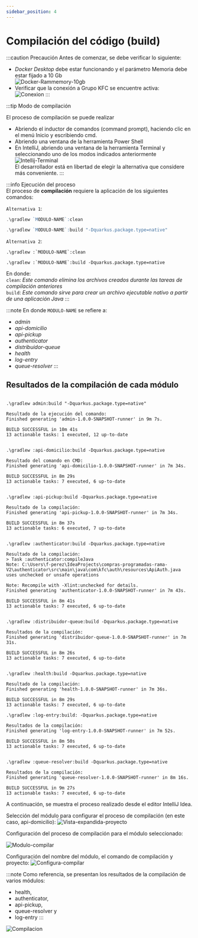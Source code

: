 ```yaml
---
sidebar_position: 4
---
```


# Compilación del código (build)

:::caution Precaución
Antes de comenzar, se debe verificar lo siguiente:

- _Docker Desktop_ debe estar funcionando y el parámetro Memoria debe estar fijado a 10 Gb  
![Docker-Rammemory-10gb](/img/Docker-Rammemory-10gb.png)  
- Verificar que la conexión a Grupo KFC se encuentre activa:  
![Conexion](/img/VPN-Conexion.png)
:::  

:::tip Modo de compilación

El proceso de compilación se puede realizar  
- Abriendo el inductor de comandos (command prompt), haciendo clic en el menú Inicio y escribiendo cmd.
- Abriendo una ventana de la herramienta Power Shell
- En IntelliJ, abriendo una ventana de la herramienta Terminal y seleccionando uno de los modos indicados anteriormente  
![Intellij-Terminal](/img/Intellij-Terminal.png)  
El desarrollador está en libertad de elegir la alternativa que considere más conveniente. 
:::


:::info Ejecución del proceso  
El proceso de **compilación** requiere la aplicación de los siguientes comandos:  

`Alternativa 1`:  
```powershell title="En PowerShell"
.\gradlew `MODULO-NAME`:clean  

.\gradlew `MODULO-NAME`:build "-Dquarkus.package.type=native" 
```  

`Alternativa 2`:  
```shell title="En CMD"  
.\gradlew :`MODULO-NAME`:clean  

.\gradlew :`MODULO-NAME`:build -Dquarkus.package.type=native   
```  

En donde:  
`clean`: _Este comando elimina los archivos creados durante las tareas de compilación anteriores_  
`build`: _Este comando sirve para crear un archivo ejecutable nativo a partir de una aplicación Java_
:::

:::note 
En donde `MODULO-NAME` se refiere a:
- _admin_
- _api-domicilio_ 
- _api-pickup_ 
- _authenticator_ 
- _distribuidor-queue_ 
- _health_ 
- _log-entry_ 
- _queue-resolver_
:::

## Resultados de la compilación de cada módulo  

```shell title="Módulo: admin"  

.\gradlew admin:build "-Dquarkus.package.type=native"

Resultado de la ejecución del comando:
Finished generating 'admin-1.0.0-SNAPSHOT-runner' in 9m 7s.

BUILD SUCCESSFUL in 10m 41s
13 actionable tasks: 1 executed, 12 up-to-date
```

```shell title="Módulo: api-domicilio"  

.\gradlew :api-domicilio:build -Dquarkus.package.type=native

Resultado del comando en CMD:
Finished generating 'api-domicilio-1.0.0-SNAPSHOT-runner' in 7m 34s.

BUILD SUCCESSFUL in 8m 29s
13 actionable tasks: 7 executed, 6 up-to-date
```  

```shell title="Módulo: api-pickup"  

.\gradlew :api-pickup:build -Dquarkus.package.type=native

Resultado de la compilación:
Finished generating 'api-pickup-1.0.0-SNAPSHOT-runner' in 7m 34s.

BUILD SUCCESSFUL in 8m 37s
13 actionable tasks: 6 executed, 7 up-to-date
```

```shell title="Módulo: authenticator"  

.\gradlew :authenticator:build -Dquarkus.package.type=native

Resultado de la compilación:
> Task :authenticator:compileJava
Note: C:\Users\f-perez\IdeaProjects\compras-programadas-rama-V2\authenticator\src\main\java\com\kfc\auth\resources\ApiAuth.java uses unchecked or unsafe operations

Note: Recompile with -Xlint:unchecked for details.
Finished generating 'authenticator-1.0.0-SNAPSHOT-runner' in 7m 43s.

BUILD SUCCESSFUL in 8m 41s
13 actionable tasks: 7 executed, 6 up-to-date
```

```shell title="Módulo: distribuidor-queue"  

.\gradlew :distribuidor-queue:build -Dquarkus.package.type=native

Resultados de la compilación:
Finished generating 'distribuidor-queue-1.0.0-SNAPSHOT-runner' in 7m 31s.                                               

BUILD SUCCESSFUL in 8m 26s
13 actionable tasks: 7 executed, 6 up-to-date
```  

```shell title="Módulo: health"  

.\gradlew :health:build -Dquarkus.package.type=native

Resultado de la compilación:
Finished generating 'health-1.0.0-SNAPSHOT-runner' in 7m 36s.

BUILD SUCCESSFUL in 8m 29s
13 actionable tasks: 7 executed, 6 up-to-date
```  

```shell title="Módulo: log-entry"  
.\gradlew :log-entry:build: -Dquarkus.package.type=native

Resultados de la compilación:
Finished generating 'log-entry-1.0.0-SNAPSHOT-runner' in 7m 52s.

BUILD SUCCESSFUL in 8m 50s
13 actionable tasks: 7 executed, 6 up-to-date
```  

```shell title="Módulo: queue-resolver"  

.\gradlew :queue-resolver:build -Dquarkus.package.type=native

Resultados de la compilación:
Finished generating 'queue-resolver-1.0.0-SNAPSHOT-runner' in 8m 16s.                                                   

BUILD SUCCESSFUL in 9m 27s
13 actionable tasks: 7 executed, 6 up-to-date  
```  

A continuación, se muestra el proceso realizado desde el editor IntelliJ Idea.

Selección del módulo para configurar el proceso de compilación (en este caso, api-domicilio):
![Vista-expandida-proyecto](/img/Vista-ampliada-proyecto.png)

Configuración del proceso de compilación para el módulo seleccionado:

![Modulo-compilar](/img/Configuracion-modulo-compilar.png)


Configuración del nombre del módulo, el comando de compilación y proyecto:
![Configura-compilar](/img/Configuracion-nombre-modulo-comando-proyecto.png)

:::note
Como referencia, se presentan los resultados de la compilación de varios módulos:
- health, 
- authenticator, 
- api-pickup, 
- queue-resolver y 
- log-entry
:::

![Compilacion](/img/Compilacion-health-authenticator-api-pickup-queue-resolver-log-entry.png) 
